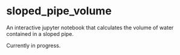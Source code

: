 # sloped_pipe_volume

An interactive jupyter notebook that calculates the volume of water contained in a sloped pipe. 

Currently in progress. 
